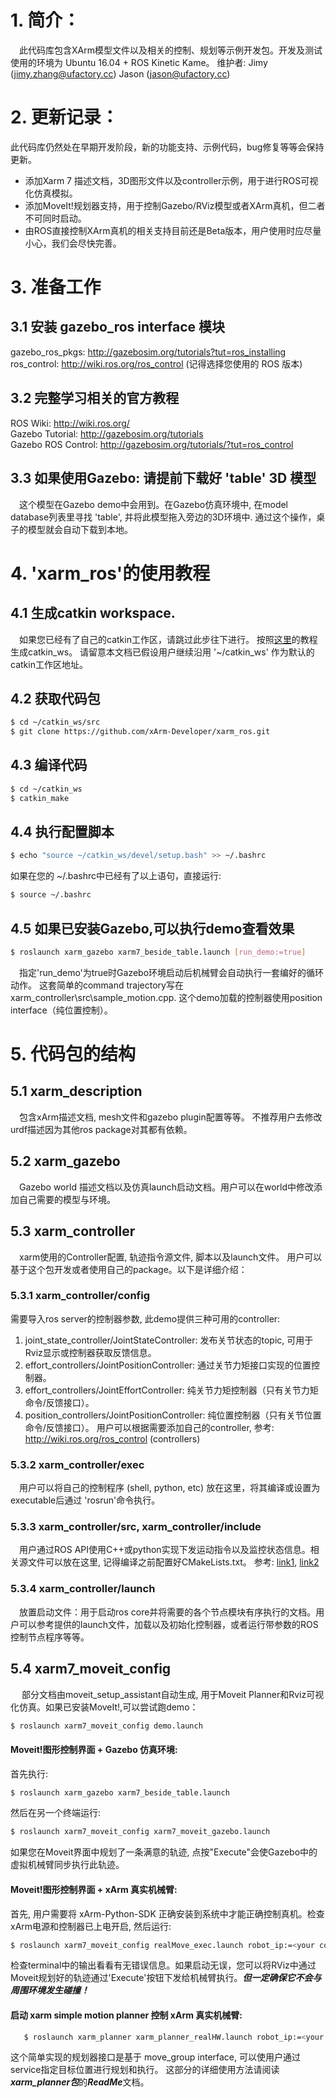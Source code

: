 # 1. 简介：
   &ensp;&ensp;此代码库包含XArm模型文件以及相关的控制、规划等示例开发包。开发及测试使用的环境为 Ubuntu 16.04 + ROS Kinetic Kame。
   维护者: Jimy (jimy.zhang@ufactory.cc) Jason (jason@ufactory.cc)

# 2. 更新记录：
   此代码库仍然处在早期开发阶段，新的功能支持、示例代码，bug修复等等会保持更新。  
   * 添加Xarm 7 描述文档，3D图形文件以及controller示例，用于进行ROS可视化仿真模拟。
   * 添加MoveIt!规划器支持，用于控制Gazebo/RViz模型或者XArm真机，但二者不可同时启动。
   * 由ROS直接控制XArm真机的相关支持目前还是Beta版本，用户使用时应尽量小心，我们会尽快完善。

# 3. 准备工作

## 3.1 安装 gazebo_ros interface 模块
   gazebo_ros_pkgs: <http://gazebosim.org/tutorials?tut=ros_installing>  
   ros_control: <http://wiki.ros.org/ros_control> (记得选择您使用的 ROS 版本)  
   
## 3.2 完整学习相关的官方教程
ROS Wiki: <http://wiki.ros.org/>  
Gazebo Tutorial: <http://gazebosim.org/tutorials>  
Gazebo ROS Control: <http://gazebosim.org/tutorials/?tut=ros_control>  

## 3.3 如果使用Gazebo: 请提前下载好 'table' 3D 模型
&ensp;&ensp;这个模型在Gazebo demo中会用到。在Gazebo仿真环境中, 在model database列表里寻找 'table', 并将此模型拖入旁边的3D环境中. 通过这个操作，桌子的模型就会自动下载到本地。

# 4. 'xarm_ros'的使用教程
   
## 4.1 生成catkin workspace. 
   &ensp;&ensp;如果您已经有了自己的catkin工作区，请跳过此步往下进行。
   按照[这里](http://wiki.ros.org/catkin/Tutorials/create_a_workspace)的教程生成catkin_ws。 
   请留意本文档已假设用户继续沿用 '~/catkin_ws' 作为默认的catkin工作区地址。

## 4.2 获取代码包
   ```bash
   $ cd ~/catkin_ws/src
   $ git clone https://github.com/xArm-Developer/xarm_ros.git
   ```

## 4.3 编译代码
   ```bash
   $ cd ~/catkin_ws
   $ catkin_make
   ```
## 4.4 执行配置脚本
```bash
$ echo "source ~/catkin_ws/devel/setup.bash" >> ~/.bashrc
```
如果在您的 ~/.bashrc中已经有了以上语句，直接运行:
```bash
$ source ~/.bashrc
```

## 4.5 如果已安装Gazebo,可以执行demo查看效果
   ```bash
   $ roslaunch xarm_gazebo xarm7_beside_table.launch [run_demo:=true]
   ```
&ensp;&ensp;指定'run_demo'为true时Gazebo环境启动后机械臂会自动执行一套编好的循环动作。 这套简单的command trajectory写在xarm_controller\src\sample_motion.cpp. 这个demo加载的控制器使用position interface（纯位置控制）。

# 5. 代码包的结构
   
## 5.1 xarm_description
   &ensp;&ensp;包含xArm描述文档, mesh文件和gazebo plugin配置等等。 不推荐用户去修改urdf描述因为其他ros package对其都有依赖。

## 5.2 xarm_gazebo
   &ensp;&ensp;Gazebo world 描述文档以及仿真launch启动文档。用户可以在world中修改添加自己需要的模型与环境。

## 5.3 xarm_controller
   &ensp;&ensp;xarm使用的Controller配置, 轨迹指令源文件, 脚本以及launch文件。 用户可以基于这个包开发或者使用自己的package。以下是详细介绍：

### 5.3.1 xarm_controller/config
   需要导入ros server的控制器参数, 此demo提供三种可用的controller:  
   1) joint_state_controller/JointStateController: 发布关节状态的topic, 可用于Rviz显示或控制器获取反馈信息。  
   2) effort_controllers/JointPositionController: 通过关节力矩接口实现的位置控制器。  
   3) effort_controllers/JointEffortController: 纯关节力矩控制器（只有关节力矩命令/反馈接口）。  
   4) position_controllers/JointPositionController: 纯位置控制器（只有关节位置命令/反馈接口）。
   用户可以根据需要添加自己的controller, 参考: http://wiki.ros.org/ros_control (controllers)

### 5.3.2 xarm_controller/exec
  &ensp;&ensp;用户可以将自己的控制程序 (shell, python, etc) 放在这里，将其编译或设置为executable后通过 'rosrun'命令执行。

### 5.3.3 xarm_controller/src, xarm_controller/include
   &ensp;&ensp;用户通过ROS API使用C++或python实现下发运动指令以及监控状态信息。相关源文件可以放在这里, 记得编译之前配置好CMakeLists.txt。 参考: [link1](http://wiki.ros.org/ROS/Tutorials/WritingPublisherSubscriber%28c%2B%2B%29), [link2](http://wiki.ros.org/ROS/Tutorials/WritingServiceClient%28c%2B%2B%29)  

### 5.3.4 xarm_controller/launch
&ensp;&ensp;放置启动文件：用于启动ros core并将需要的各个节点模块有序执行的文档。用户可以参考提供的launch文件，加载以及初始化控制器，或者运行带参数的ROS控制节点程序等等。

## 5.4 xarm7_moveit_config
&ensp;&ensp;
   部分文档由moveit_setup_assistant自动生成, 用于Moveit Planner和Rviz可视化仿真。如果已安装MoveIt!,可以尝试跑demo： 
   ```bash
   $ roslaunch xarm7_moveit_config demo.launch
   ```

#### Moveit!图形控制界面 + Gazebo 仿真环境:  
   首先执行:  
   ```bash
   $ roslaunch xarm_gazebo xarm7_beside_table.launch
   ```
   然后在另一个终端运行:
   ```bash
   $ roslaunch xarm7_moveit_config xarm7_moveit_gazebo.launch
   ```
   如果您在Moveit界面中规划了一条满意的轨迹, 点按"Execute"会使Gazebo中的虚拟机械臂同步执行此轨迹。

#### Moveit!图形控制界面 + xArm 真实机械臂:
   首先, 用户需要将 xArm-Python-SDK 正确安装到系统中才能正确控制真机。检查xArm电源和控制器已上电开启, 然后运行:  
   ```bash
   $ roslaunch xarm7_moveit_config realMove_exec.launch robot_ip:=<your controller box LAN IP address>
   ```
   检查terminal中的输出看看有无错误信息。如果启动无误，您可以将RViz中通过Moveit规划好的轨迹通过'Execute'按钮下发给机械臂执行。***但一定确保它不会与周围环境发生碰撞！***

#### 启动 xarm simple motion planner 控制 xArm 真实机械臂:  
```bash
   $ roslaunch xarm_planner xarm_planner_realHW.launch robot_ip:=<your controller box LAN IP address>
```
这个简单实现的规划器接口是基于 move_group interface, 可以使用户通过service指定目标位置进行规划和执行。 这部分的详细使用方法请阅读***xarm_planner包***的***ReadMe***文档。